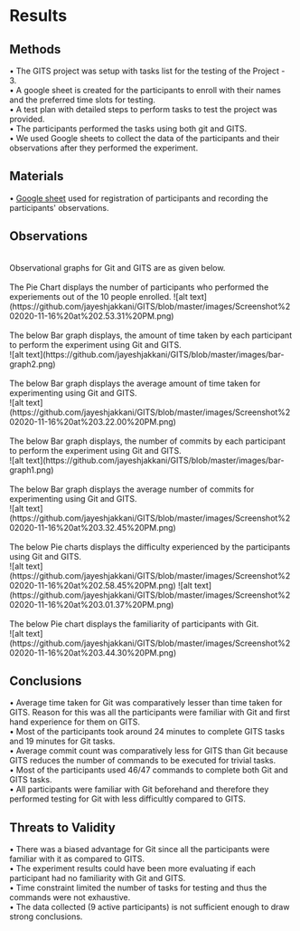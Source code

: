 # Results<br />

## Methods<br />
• The GITS project was setup with tasks list for the testing of the Project - 3.<br />
•	A google sheet is created for the participants to enroll with their names and the preferred time slots for testing.<br />
• A test plan with detailed steps to perform tasks to test the project was provided.<br />
• The participants performed the tasks using both git and GITS.<br /> 
•	We used Google sheets to collect the data of the participants and their observations after they performed the experiment.<br />


## Materials<br />
• [Google sheet](https://docs.google.com/spreadsheets/d/1kZy8xhvoesJlyvAJx6cHh_h3wbta8ZXLeOhyh5rX6Mw/edit#gid=0) used for registration of participants and recording the participants' observations.<br />


## Observations<br />
<br />
Observational graphs for Git and GITS are as given below.<br />
<br />
The Pie Chart displays the number of participants who performed the experiements out of the 10 people enrolled.
![alt text](https://github.com/jayeshjakkani/GITS/blob/master/images/Screenshot%202020-11-16%20at%202.53.31%20PM.png)<br />
<br />
The below Bar graph displays, the amount of time taken by each participant to perform the experiment using Git and GITS.<br />
![alt text](https://github.com/jayeshjakkani/GITS/blob/master/images/bar-graph2.png)<br />
<br />
The below Bar graph displays the average amount of time taken for experimenting using Git and GITS.<br />
![alt text](https://github.com/jayeshjakkani/GITS/blob/master/images/Screenshot%202020-11-16%20at%203.22.00%20PM.png)<br />
<br />
The below Bar graph displays, the number of commits by each participant to perform the experiment using Git and GITS.<br />
![alt text](https://github.com/jayeshjakkani/GITS/blob/master/images/bar-graph1.png)<br />
<br />
The below Bar graph displays the average number of commits for experimenting using Git and GITS.<br />
![alt text](https://github.com/jayeshjakkani/GITS/blob/master/images/Screenshot%202020-11-16%20at%203.32.45%20PM.png)<br />
<br />
The below Pie charts displays the difficulty experienced by the participants using Git and GITS.<br /> 
![alt text](https://github.com/jayeshjakkani/GITS/blob/master/images/Screenshot%202020-11-16%20at%202.58.45%20PM.png)
![alt text](https://github.com/jayeshjakkani/GITS/blob/master/images/Screenshot%202020-11-16%20at%203.01.37%20PM.png)<br />
<br />
The below Pie chart displays the familiarity of participants with Git.<br />
![alt text](https://github.com/jayeshjakkani/GITS/blob/master/images/Screenshot%202020-11-16%20at%203.44.30%20PM.png)<br />

## Conclusions<br />
• Average time taken for Git was comparatively lesser than time taken for GITS. Reason for this was all the participants were familiar with Git and first hand experience for them on GITS.<br />
• Most of the participants took around 24 minutes to complete GITS tasks and 19 minutes for Git tasks.<br />
• Average commit count was comparatively less for GITS than Git because GITS reduces the number of commands to be executed for trivial tasks.<br />
• Most of the participants used 46/47 commands to complete both Git and GITS tasks.<br />
• All participants were familiar with Git beforehand and therefore they performed testing for Git with less difficultly compared to GITS.<br />

## Threats to Validity <br />	
• There was a biased advantage for Git since all the participants were familiar with it as compared to GITS.<br />
• The experiment results could have been more evaluating if each participant had no familiarity with Git and GITS.<br />
• Time constraint limited the number of tasks for testing and thus the commands were not exhaustive.<br />
• The data collected (9 active participants) is not sufficient enough to draw strong conclusions.<br />
